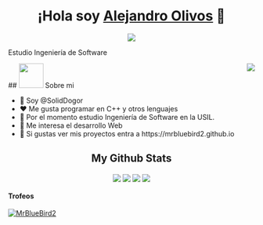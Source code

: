 <p align="center">
  <h1 align="center">¡Hola soy <a href="https://github.com/MrBlueBird2">Alejandro Olivos</a> 👋</h1>
</p>
<p align="center">
  <a align="center" href="https://github.com/DenverCoder1/readme-typing-svg"><img src="https://readme-typing-svg.herokuapp.com?&font=IBM+Plex+Sans&color=F72EE2&size=25&lines=Welcome+to+my+GitHub+Profile!;I'm+a+Front+end+developer;I'm+a+competitive+programmer;I'm+a+Flask+developer" /></a>
</p>
<p>Estudio Ingeniería de Software</p>
<img align="right" src="https://media.giphy.com/media/M9gbBd9nbDrOTu1Mqx/giphy.gif">
## <img src="https://raw.githubusercontent.com/nixin72/nixin72/master/wave.gif" width="50px" height="50px"></img> Sobre mi
<ul>
  <li>👋 Soy @SolidDogor</li>
  <li>❤️ Me gusta programar en C++ y otros lenguajes</li>
  <li>🌱 Por el momento estudio Ingeniería de Software en la USIL.</li>
  <li>💼 Me interesa el desarrollo Web</li>
  <li>🧐 Si gustas ver mis proyectos entra a https://mrbluebird2.github.io</li>
</ul>

</p>
<h2 align="center">My Github Stats</h2>
<p align="center">
	<img
		align="center"
		src="https://github-readme-stats.vercel.app/api/top-langs/?username=SolidDogor&&layout=compact&bg_color=0,73FA79,73FDFF,7A81FF&theme=graywhite"
	/>
	<img
		align="center"
		src="https://github-readme-stats.vercel.app/api?username=SolidDogor&count_private=true&show_icons=trueline_height=21&bg_color=0,EC6C6C,FFD479,FFFC79,73FA79&theme=graywhite"
	/>
	<img align="center" src="https://github-readme-streak-stats.herokuapp.com/?user=SolidDogor&theme=dracula">
	<img
		align="center"
		src="https://github-profile-trophy.vercel.app/?username=SolidDogor&theme=onedark"
	/>
</p>

#### Trofeos

<p align="left"> <a href="https://github.com/ryo-ma/github-profile-trophy"><img src="https://github-profile-trophy.vercel.app/?username=SolidDogor&row=2&column=6&theme=onedark&column=8&no-frame=false&no-bg=false" alt="MrBlueBird2"></a></p>
